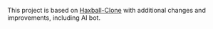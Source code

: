 This project is based on [Haxball-Clone](https://github.com/Chylb/Haxball-Clone) with additional changes and improvements, including AI bot.
